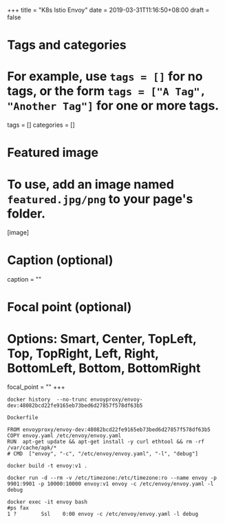 +++
title = "K8s Istio Envoy"
date = 2019-03-31T11:16:50+08:00
draft = false

# Tags and categories
# For example, use `tags = []` for no tags, or the form `tags = ["A Tag", "Another Tag"]` for one or more tags.
tags = []
categories = []

# Featured image
# To use, add an image named `featured.jpg/png` to your page's folder. 
[image]
  # Caption (optional)
  caption = ""

  # Focal point (optional)
  # Options: Smart, Center, TopLeft, Top, TopRight, Left, Right, BottomLeft, Bottom, BottomRight
  focal_point = ""
+++


```
docker history  --no-trunc envoyproxy/envoy-dev:48082bcd22fe9165eb73bed6d27857f578df63b5
```

`Dockerfile`

```
FROM envoyproxy/envoy-dev:48082bcd22fe9165eb73bed6d27857f578df63b5
COPY envoy.yaml /etc/envoy/envoy.yaml
RUN  apt-get update && apt-get install -y curl ethtool && rm -rf /var/cache/apk/*
# CMD  ["envoy", "-c", "/etc/envoy/envoy.yaml", "-l", "debug"]
```


```
docker build -t envoy:v1 .
```


```
docker run -d --rm -v /etc/timezone:/etc/timezone:ro --name envoy -p 9901:9901 -p 10000:10000 envoy:v1 envoy -c /etc/envoy/envoy.yaml -l debug

docker exec -it envoy bash
#ps fax
1 ?        Ssl    0:00 envoy -c /etc/envoy/envoy.yaml -l debug
```

